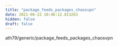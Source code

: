 ```yaml
---
title: "package_feeds_packages_chaosvpn"
date: 2021-06-22 10:46:12.813263
hidden: false
draft: false
---
```


ath79/generic/package_feeds_packages_chaosvpn

